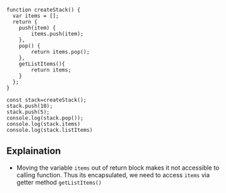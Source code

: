 ```
function createStack() {
  var items = [];
  return {
    push(item) {
    	items.push(item);
    },
    pop() {
    	return items.pop();
    },
    getListItems(){
    	return items; 
    }
  };
}

const stack=createStack();
stack.push(10);
stack.push(5);
console.log(stack.pop());
console.log(stack.items)
console.log(stack.listItems)
```
## Explaination
* Moving the variable `items` out of return block makes it not accessible to calling function. Thus its encapsulated, we need to access `items` via getter method `getListItems()`
